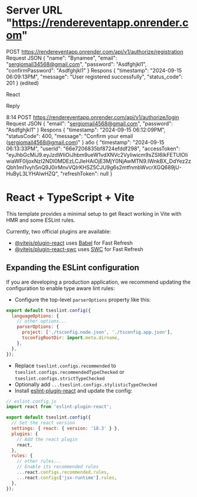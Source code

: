  # Server URL "https://rendereventapp.onrender.com"
 POST https://rendereventapp.onrender.com/api/v1/authorize/registration
Request JSON
{
        "name": "Bynamee",
"email": "sergiomail34568@gmail.com",
"password": "Asdfghjkl1",
"confirmPassword": "Asdfghjkl1"
}
Respons
{
    "timestamp": "2024-09-15 06:09:13PM",
    "message": "User registered successfully",
    "status_code": 201
} (edited) 

React

Reply

8:14
POST https://rendereventapp.onrender.com/api/v1/authorize/login
Request JSON
{
"email": "sergiomail4568@gmail.com",
"password": "Asdfghjkl1"
}
Respons
{
    "timestamp": "2024-09-15 06:12:09PM",
    "statusCode": 400,
    "message": "Confirm your email (sergiomail4568@gmail.com)"
}
або
{
    "timestamp": "2024-09-15 06:13:33PM",
    "userId": "66e7206835bf8724efddf298",
    "accessToken": "eyJhbGcMiJ9.eyJzdWIiOiJhbm9ueW1vdXNVc2VyIiwicm9sZSI6IkFETUlOIiwiaWF0IjoxNzI2NDI0MDEzLCJleHAiOjE3MjY0NjAwMTN9.IWnkBX_DdYez2zQbh1mI1vyh5nQ9J0irMnvVQIrKHSZ5CJU9g6s2mtfnmbWvcrXGQ689jU-HuByL3LYHAlwHZQ",
    "refreshToken": null
}


# React + TypeScript + Vite

This template provides a minimal setup to get React working in Vite with HMR and some ESLint rules.

Currently, two official plugins are available:

- [@vitejs/plugin-react](https://github.com/vitejs/vite-plugin-react/blob/main/packages/plugin-react/README.md) uses [Babel](https://babeljs.io/) for Fast Refresh
- [@vitejs/plugin-react-swc](https://github.com/vitejs/vite-plugin-react-swc) uses [SWC](https://swc.rs/) for Fast Refresh

## Expanding the ESLint configuration

If you are developing a production application, we recommend updating the configuration to enable type aware lint rules:

- Configure the top-level `parserOptions` property like this:

```js
export default tseslint.config({
  languageOptions: {
    // other options...
    parserOptions: {
      project: ['./tsconfig.node.json', './tsconfig.app.json'],
      tsconfigRootDir: import.meta.dirname,
    },
  },
});
```

- Replace `tseslint.configs.recommended` to `tseslint.configs.recommendedTypeChecked` or `tseslint.configs.strictTypeChecked`
- Optionally add `...tseslint.configs.stylisticTypeChecked`
- Install [eslint-plugin-react](https://github.com/jsx-eslint/eslint-plugin-react) and update the config:

```js
// eslint.config.js
import react from 'eslint-plugin-react';

export default tseslint.config({
  // Set the react version
  settings: { react: { version: '18.3' } },
  plugins: {
    // Add the react plugin
    react,
  },
  rules: {
    // other rules...
    // Enable its recommended rules
    ...react.configs.recommended.rules,
    ...react.configs['jsx-runtime'].rules,
  },
});
```
